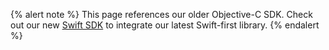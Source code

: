 {% alert note %}
This page references our older Objective-C SDK. Check out our new [Swift SDK](https://github.com/braze-inc/braze-swift-sdk) to integrate our latest Swift-first library.
{% endalert %}
